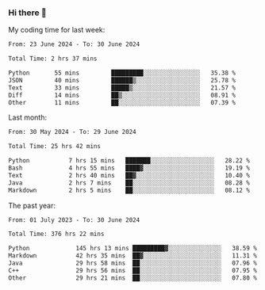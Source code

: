 ### Hi there 👋

My coding time for last week:

<!--START_SECTION:week-->

```txt
From: 23 June 2024 - To: 30 June 2024

Total Time: 2 hrs 37 mins

Python       55 mins         █████████░░░░░░░░░░░░░░░░   35.38 %
JSON         40 mins         ██████▒░░░░░░░░░░░░░░░░░░   25.78 %
Text         33 mins         █████▒░░░░░░░░░░░░░░░░░░░   21.57 %
Diff         14 mins         ██▒░░░░░░░░░░░░░░░░░░░░░░   08.91 %
Other        11 mins         ██░░░░░░░░░░░░░░░░░░░░░░░   07.39 %
```

<!--END_SECTION:week-->

Last month:

<!--START_SECTION:month-->

```txt
From: 30 May 2024 - To: 29 June 2024

Total Time: 25 hrs 42 mins

Python           7 hrs 15 mins   ███████░░░░░░░░░░░░░░░░░░   28.22 %
Bash             4 hrs 55 mins   ████▓░░░░░░░░░░░░░░░░░░░░   19.19 %
Text             2 hrs 40 mins   ██▓░░░░░░░░░░░░░░░░░░░░░░   10.40 %
Java             2 hrs 7 mins    ██░░░░░░░░░░░░░░░░░░░░░░░   08.28 %
Markdown         2 hrs 5 mins    ██░░░░░░░░░░░░░░░░░░░░░░░   08.12 %
```

<!--END_SECTION:month-->

The past year:

<!--START_SECTION:year-->

```txt
From: 01 July 2023 - To: 30 June 2024

Total Time: 376 hrs 22 mins

Python             145 hrs 13 mins █████████▓░░░░░░░░░░░░░░░   38.59 %
Markdown           42 hrs 35 mins  ██▓░░░░░░░░░░░░░░░░░░░░░░   11.31 %
Java               29 hrs 58 mins  ██░░░░░░░░░░░░░░░░░░░░░░░   07.96 %
C++                29 hrs 56 mins  ██░░░░░░░░░░░░░░░░░░░░░░░   07.95 %
Other              29 hrs 21 mins  ██░░░░░░░░░░░░░░░░░░░░░░░   07.80 %
```

<!--END_SECTION:year-->
